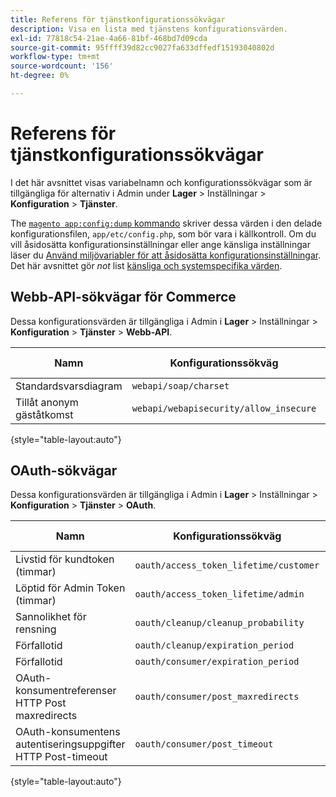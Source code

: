 ```yaml
---
title: Referens för tjänstkonfigurationssökvägar
description: Visa en lista med tjänstens konfigurationsvärden.
exl-id: 77818c54-21ae-4a66-81bf-468bd7d09cda
source-git-commit: 95ffff39d82cc9027fa633dffedf15193040802d
workflow-type: tm+mt
source-wordcount: '156'
ht-degree: 0%

---
```


# Referens för tjänstkonfigurationssökvägar

I det här avsnittet visas variabelnamn och konfigurationssökvägar som är tillgängliga för alternativ i Admin under **Lager** > Inställningar > **Konfiguration** > **Tjänster**.

The [`magento app:config:dump` kommando](../cli/export-configuration.md) skriver dessa värden i den delade konfigurationsfilen, `app/etc/config.php`, som bör vara i källkontroll. Om du vill åsidosätta konfigurationsinställningar eller ange känsliga inställningar läser du [Använd miljövariabler för att åsidosätta konfigurationsinställningar](override-config-settings.md#environment-variables). Det här avsnittet gör _not_ list [känsliga och systemspecifika värden](config-reference-sens.md).

## Webb-API-sökvägar för Commerce

Dessa konfigurationsvärden är tillgängliga i Admin i **Lager** > Inställningar > **Konfiguration** > **Tjänster** > **Webb-API**.

| Namn | Konfigurationssökväg | Endast handel? |
|--------------|--------------|--------------|
| Standardsvarsdiagram | `webapi/soap/charset` | <!-- ![Not Commerce-only](/help/assets/configuration/red-x.png) --> |
| Tillåt anonym gäståtkomst | `webapi/webapisecurity/allow_insecure` | <!-- ![Not Commerce-only](/help/assets/configuration/red-x.png) --> |

{style="table-layout:auto"}

## OAuth-sökvägar

Dessa konfigurationsvärden är tillgängliga i Admin i **Lager** > Inställningar > **Konfiguration** > **Tjänster** > **OAuth**.

| Namn | Konfigurationssökväg | Endast handel? |
|--------------|--------------|--------------|
| Livstid för kundtoken (timmar) | `oauth/access_token_lifetime/customer` | <!-- ![Not Commerce-only](/help/assets/configuration/red-x.png) --> |
| Löptid för Admin Token (timmar) | `oauth/access_token_lifetime/admin` | <!-- ![Not Commerce-only](/help/assets/configuration/red-x.png) --> |
| Sannolikhet för rensning | `oauth/cleanup/cleanup_probability` | <!-- ![Not Commerce-only](/help/assets/configuration/red-x.png) --> |
| Förfallotid | `oauth/cleanup/expiration_period` | <!-- ![Not Commerce-only](/help/assets/configuration/red-x.png) --> |
| Förfallotid | `oauth/consumer/expiration_period` | <!-- ![Not Commerce-only](/help/assets/configuration/red-x.png) --> |
| OAuth-konsumentreferenser HTTP Post maxredirects | `oauth/consumer/post_maxredirects` | <!-- ![Not Commerce-only](/help/assets/configuration/red-x.png) --> |
| OAuth-konsumentens autentiseringsuppgifter HTTP Post-timeout | `oauth/consumer/post_timeout` | <!-- ![Not Commerce-only](/help/assets/configuration/red-x.png) --> |

{style="table-layout:auto"}

